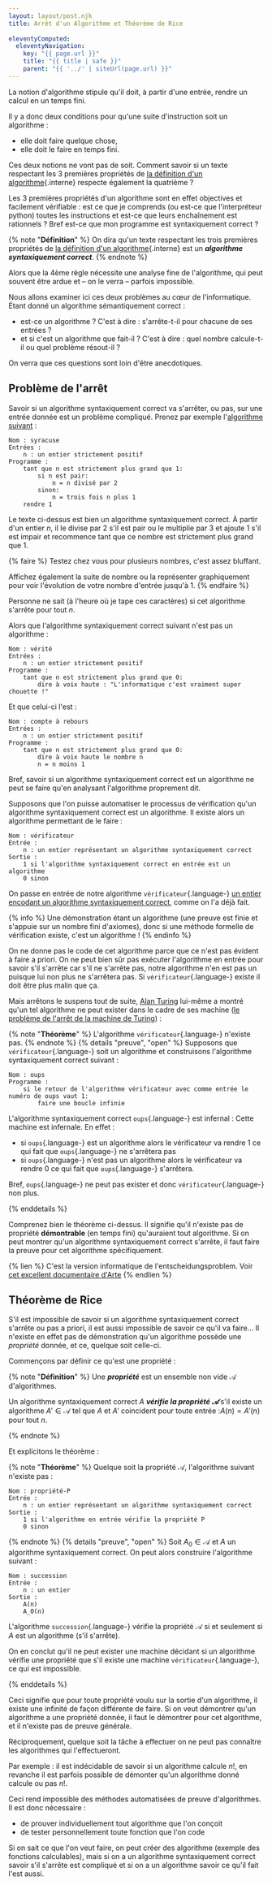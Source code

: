 ```yaml
---
layout: layout/post.njk 
title: Arrêt d'un Algorithme et Théorème de Rice
        
eleventyComputed:
  eleventyNavigation:
    key: "{{ page.url }}"
    title: "{{ title | safe }}"
    parent: "{{ '../' | siteUrl(page.url) }}"
---
```


La notion d'algorithme stipule qu'il doit, à partir d'une entrée, rendre un calcul en un temps fini.

Il y a donc deux conditions pour qu'une suite d'instruction soit un algorithme :

- elle doit faire quelque chose,
- elle doit le faire en temps fini.

Ces deux notions ne vont pas de soit. Comment savoir si un texte respectant les 3 premières propriétés de [la définition d'un algorithme](../définition/#règles-générales){.interne} respecte également la quatrième ?

Les 3 premières propriétés d'un algorithme sont en effet objectives et facilement vérifiable : est ce que je comprends (ou est-ce que l'interpréteur python) toutes les instructions et est-ce que leurs enchaînement est rationnels ? Bref est-ce que mon programme est syntaxiquement correct ?

{% note "**Définition**" %}
On dira qu'un texte respectant les trois premières propriétés de [la définition d'un algorithme](../définition/#règles-générales){.interne} est un ***algorithme syntaxiquement correct***.
{% endnote %}

Alors que la 4ème règle nécessite une analyse fine de l'algorithme, qui peut souvent être ardue et – on le verra – parfois impossible.

Nous allons examiner ici ces deux problèmes au cœur de l'informatique. Étant donné un algorithme sémantiquement correct :

- est-ce un algorithme ? C'est à dire : s'arrête-t-il pour chacune de ses entrées ?
- et si c'est un algorithme que fait-il ? C'est à dire : quel nombre calcule-t-il ou quel problème résout-il ?

On verra que ces questions sont loin d'être anecdotiques.

## Problème de l'arrêt

Savoir si un algorithme syntaxiquement correct va s'arrêter, ou pas, sur une entrée donnée est un problème compliqué. Prenez par exemple l'[algorithme suivant](https://fr.wikipedia.org/wiki/Conjecture_de_Syracuse) :

```text
Nom : syracuse
Entrées : 
    n : un entier strictement positif
Programme :
    tant que n est strictement plus grand que 1:
        si n est pair:
            n = n divisé par 2
        sinon:
            n = trois fois n plus 1
    rendre 1
```

Le texte ci-dessus est bien un algorithme syntaxiquement correct. À partir d'un entier $n$, il le divise par 2 s'il est pair ou le multiplie par 3 et ajoute 1 s'il est impair et recommence tant que ce nombre est strictement plus grand que 1.

{% faire %}
Testez chez vous pour plusieurs nombres, c'est assez bluffant.

Affichez également la suite de nombre ou la représenter graphiquement pour voir l'évolution de votre nombre d'entrée jusqu'à 1.
{% endfaire %}

Personne ne sait (à l'heure où je tape ces caractères) si cet algorithme s'arrête pour tout $n$.

Alors que l'algorithme syntaxiquement correct suivant n'est pas un algorithme :

```text
Nom : vérité
Entrées : 
    n : un entier strictement positif
Programme :
    tant que n est strictement plus grand que 0:
        dire à voix haute : "L'informatique c'est vraiment super chouette !"
```

Et que celui-ci l'est :

```text
Nom : compte à rebours
Entrées : 
    n : un entier strictement positif
Programme :
    tant que n est strictement plus grand que 0:
        dire à voix haute le nombre n
        n = n moins 1
```

Bref, savoir si un algorithme syntaxiquement correct est un algorithme ne peut se faire qu'en analysant l'algorithme proprement dit.

Supposons que l'on puisse automatiser le processus de vérification qu'un algorithme syntaxiquement correct est un algorithme. Il existe alors un algorithme permettant de le faire :

```text
Nom : vérificateur
Entrée : 
    n : un entier représentant un algorithme syntaxiquement correct
Sortie :
    1 si l'algorithme syntaxiquement correct en entrée est un algorithme
    0 sinon
```

On passe en entrée de notre algorithme `vérificateur`{.language-} [un entier encodant un algorithme syntaxiquement correct](../définition/#encodage-algorithme), comme on l'a déjà fait.

{% info %}
Une démonstration étant un algorithme (une preuve est finie et s'appuie sur un nombre fini d'axiomes), donc si une méthode formelle de vérification existe, c'est un algorithme !
{% endinfo %}

On ne donne pas le code de cet algorithme parce que ce n'est pas évident à faire a priori. On ne peut bien sûr pas exécuter l'algorithme en entrée pour savoir s'il s'arrête car s'il ne s'arrête pas, notre algorithme n'en est pas un puisque lui non plus ne s'arrêtera pas. Si `vérificateur`{.language-} existe il doit être plus malin que ça.

Mais arrêtons le suspens tout de suite, [Alan Turing](https://fr.wikipedia.org/wiki/Alan_Turing) lui-même a montré qu'un tel algorithme ne peut exister dans le cadre de ses machine ([le problème de l'arrêt de la machine de Turing](https://fr.wikipedia.org/wiki/Probl%C3%A8me_de_l%27arr%C3%AAt)) :

{% note "**Théorème**" %}
L'algorithme `vérificateur`{.language-} n'existe pas.
{% endnote %}
{% details "preuve", "open" %}
Supposons que `vérificateur`{.language-} soit un algorithme et construisons l'algorithme syntaxiquement correct suivant :

```text
Nom : oups
Programme :
    si le retour de l'algorithme vérificateur avec comme entrée le numéro de oups vaut 1:
        faire une boucle infinie
```

L'algorithme syntaxiquement correct `oups`{.language-} est infernal :
Cette machine est infernale. En effet :

- si `oups`{.language-} est un algorithme alors le vérificateur va rendre 1 ce qui fait que `oups`{.language-} ne s'arrêtera pas
- si `oups`{.language-} n'est pas un algorithme alors le vérificateur va rendre 0 ce qui fait que `oups`{.language-} s'arrêtera.

Bref, `oups`{.language-} ne peut pas exister et donc `vérificateur`{.language-} non plus.

{% enddetails %}

Comprenez bien le théorème ci-dessus. Il signifie qu'il n'existe pas de propriété **démontrable** (en temps fini) qu'auraient tout algorithme. Si on peut montrer qu'un algorithme syntaxiquement correct s'arrête, il faut faire la preuve pour cet algorithme spécifiquement.

{% lien %}
C'est la version informatique de l'entscheidungsproblem. Voir  
[cet excellent documentaire d'Arte](https://www.youtube.com/watch?v=Zci9m08HQws)
{% endlien %}

## <span id="théorème-rice"></span>Théorème de Rice

S'il est impossible de savoir si un algorithme syntaxiquement correct s'arrête ou pas a priori, il est aussi impossible de savoir ce qu'il va faire... Il n'existe en effet pas de démonstration qu'un algorithme possède une *propriété* donnée, et ce, quelque soit celle-ci.

Commençons par définir ce qu'est une propriété :

{% note "**Définition**" %}
Une ***propriété*** est un ensemble non vide $\mathcal{A}$ d'algorithmes.

Un algorithme syntaxiquement correct $A$ ***vérifie la propriété $\mathcal{A}$*** s'il existe un algorithme $A' \in \mathcal{A}$ tel que $A$ et $A'$ coincident pour toute entrée :$A(n) = A'(n)$ pour tout $n$.

{% endnote %}

Et explicitons le théorème :

{% note "**Théorème**" %}
Quelque soit la propriété $\mathcal{A}$, l'algorithme suivant n'existe pas :

```text
Nom : propriété-P
Entrée : 
    n : un entier représentant un algorithme syntaxiquement correct
Sortie :
    1 si l'algorithme en entrée vérifie la propriété P
    0 sinon
```

{% endnote %}
{% details "preuve", "open" %}
Soit $A_0 \in \mathcal{A}$ et $A$ un algorithme syntaxiquement correct. On peut alors construire l'algorithme suivant :

```text
Nom : succession
Entrée : 
    n : un entier
Sortie :
    A(n)
    A_0(n)
```

L'algorithme `succession`{.language-} vérifie la propriété $\mathcal{A}$ si et seulement si $A$ est un algorithme (s'il s'arrête).

On en conclut qu'il ne peut exister une machine décidant si un algorithme vérifie une propriété que s'il existe une machine `vérificateur`{.language-}, ce qui est impossible.

{% enddetails %}

Ceci signifie que pour toute propriété voulu sur la sortie d'un algorithme, il existe une infinité de façon différente de faire. Si on veut démontrer qu'un algorithme a une propriété donnée, il faut le démontrer pour cet algorithme, et il n'existe pas de preuve générale.

Réciproquement, quelque soit la tâche à effectuer on ne peut pas connaître les algorithmes qui l'effectueront.

Par exemple : il est indécidable de savoir si un algorithme calcule $n!$, en revanche il est parfois possible de démonter qu'un algorithme donné calcule ou pas $n!$.

Ceci rend impossible des méthodes automatisées de preuve d'algorithmes. Il est donc nécessaire :

- de prouver individuellement tout algorithme que l'on conçoit
- de tester personnellement toute fonction que l'on code

Si on sait ce que l'on veut faire, on peut créer des algorithme (exemple des fonctions calculables), mais si on a un algorithme syntaxiquement correct savoir s'il s'arrête est compliqué et si on a un algorithme savoir ce qu'il fait l'est aussi.
